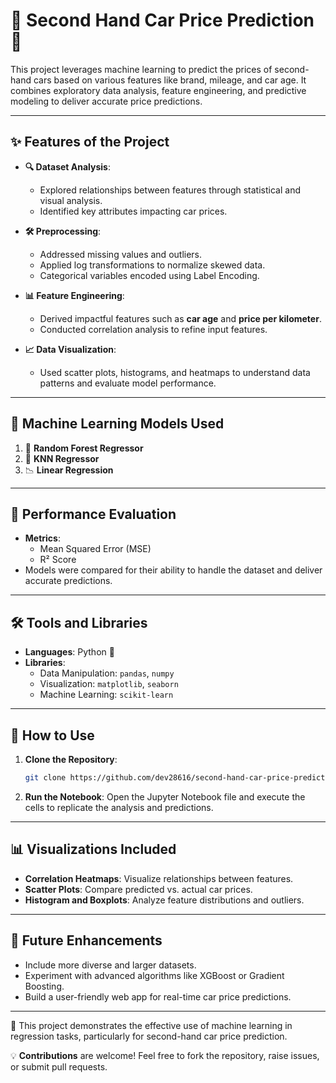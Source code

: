 # 🚗 Second Hand Car Price Prediction 🧮

This project leverages machine learning to predict the prices of second-hand cars based on various features like brand, mileage, and car age. It combines exploratory data analysis, feature engineering, and predictive modeling to deliver accurate price predictions.

---

## ✨ Features of the Project

- **🔍 Dataset Analysis**:
  - Explored relationships between features through statistical and visual analysis.
  - Identified key attributes impacting car prices.
  
- **🛠️ Preprocessing**:
  - Addressed missing values and outliers.
  - Applied log transformations to normalize skewed data.
  - Categorical variables encoded using Label Encoding.

- **📊 Feature Engineering**:
  - Derived impactful features such as **car age** and **price per kilometer**.
  - Conducted correlation analysis to refine input features.

- **📈 Data Visualization**:
  - Used scatter plots, histograms, and heatmaps to understand data patterns and evaluate model performance.

---

## 🧠 Machine Learning Models Used

1. 🌳 **Random Forest Regressor**
2. 📍 **KNN Regressor**
3. 📉 **Linear Regression**

---

## 🧪 Performance Evaluation

- **Metrics**:
  - Mean Squared Error (MSE)
  - R² Score
- Models were compared for their ability to handle the dataset and deliver accurate predictions.

---

## 🛠️ Tools and Libraries

- **Languages**: Python 🐍  
- **Libraries**:
  - Data Manipulation: `pandas`, `numpy`
  - Visualization: `matplotlib`, `seaborn`
  - Machine Learning: `scikit-learn`

---

## 📂 How to Use

1. **Clone the Repository**:
   ```bash
   git clone https://github.com/dev28616/second-hand-car-price-prediction.git
   ```

2. **Run the Notebook**:
   Open the Jupyter Notebook file and execute the cells to replicate the analysis and predictions.

---

## 📊 Visualizations Included

- **Correlation Heatmaps**: Visualize relationships between features.
- **Scatter Plots**: Compare predicted vs. actual car prices.
- **Histogram and Boxplots**: Analyze feature distributions and outliers.

---

## 🚀 Future Enhancements

- Include more diverse and larger datasets.
- Experiment with advanced algorithms like XGBoost or Gradient Boosting.
- Build a user-friendly web app for real-time car price predictions.

---

🎯 This project demonstrates the effective use of machine learning in regression tasks, particularly for second-hand car price prediction. 

💡 **Contributions** are welcome! Feel free to fork the repository, raise issues, or submit pull requests.

